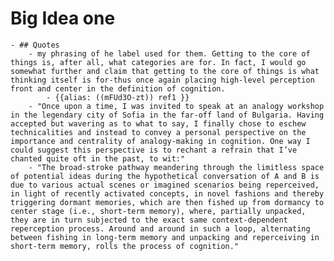 # Big Idea one
    - ## Quotes
        - my phrasing of he label used for them. Getting to the core of things is, after all, what categories are for. In fact, I would go somewhat further and claim that getting to the core of things is what thinking itself is for-thus once again placing high-level perception front and center in the definition of cognition.
            - {{alias: ((mFUd3O-zt)) ref1 }}
        - "Once upon a time, I was invited to speak at an analogy workshop in the legendary city of Sofia in the far-off land of Bulgaria. Having accepted but wavering as to what to say, I finally chose to eschew technicalities and instead to convey a personal perspective on the importance and centrality of analogy-making in cognition. One way I could suggest this perspective is to rechant a refrain that I’ve chanted quite oft in the past, to wit:"
        - "The broad-stroke pathway meandering through the limitless space of potential ideas during the hypothetical conversation of A and B is due to various actual scenes or imagined scenarios being reperceived, in light of recently activated concepts, in novel fashions and thereby triggering dormant memories, which are then fished up from dormancy to center stage (i.e., short-term memory), where, partially unpacked, they are in turn subjected to the exact same context-dependent reperception process. Around and around in such a loop, alternating between fishing in long-term memory and unpacking and reperceiving in short-term memory, rolls the process of cognition."
